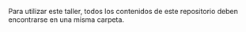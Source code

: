 Para utilizar este taller, todos los contenidos de este repositorio deben encontrarse en una misma carpeta. 
